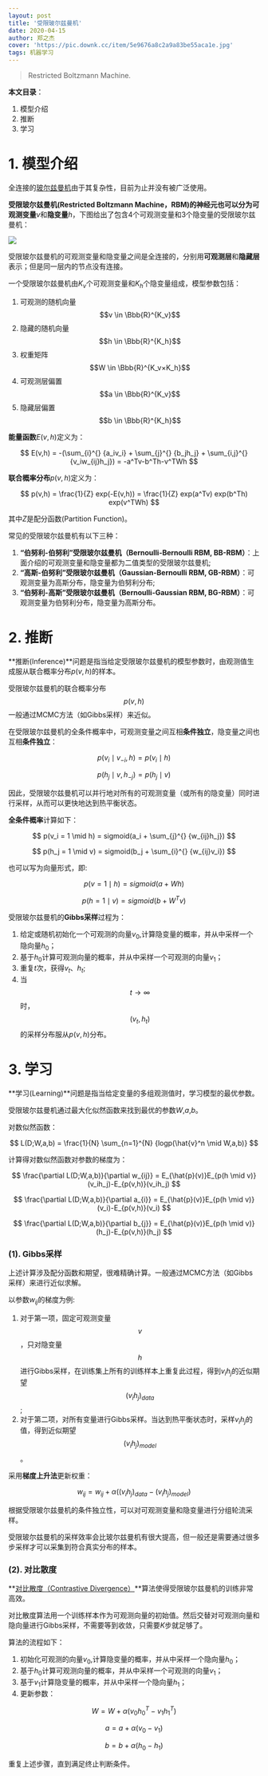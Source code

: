 ```yaml
---
layout: post
title: '受限玻尔兹曼机'
date: 2020-04-15
author: 郑之杰
cover: 'https://pic.downk.cc/item/5e9676a8c2a9a83be55aca1e.jpg'
tags: 机器学习
---
```


> Restricted Boltzmann Machine.

**本文目录**：
1. 模型介绍
2. 推断
3. 学习


# 1. 模型介绍
全连接的[玻尔兹曼机](https://0809zheng.github.io/2020/04/14/boltzmann-machine.html)由于其复杂性，目前为止并没有被广泛使用。

**受限玻尔兹曼机(Restricted Boltzmann Machine，RBM)**的神经元也可以分为**可观测变量**$v$和**隐变量**$h$，下图给出了包含4个可观测变量和3个隐变量的受限玻尔兹曼机：

![](https://pic.downk.cc/item/5e967762c2a9a83be55b6723.jpg)

受限玻尔兹曼机的可观测变量和隐变量之间是全连接的，分别用**可观测层**和**隐藏层**表示；但是同一层内的节点没有连接。

一个受限玻尔兹曼机由$K_v$个可观测变量和$K_h$个隐变量组成，模型参数包括：
1. 可观测的随机向量$$v \in \Bbb{R}^{K_v}$$
2. 隐藏的随机向量$$h \in \Bbb{R}^{K_h}$$
3. 权重矩阵$$W \in \Bbb{R}^{K_v×K_h}$$
4. 可观测层偏置$$a \in \Bbb{R}^{K_v}$$
5. 隐藏层偏置$$b \in \Bbb{R}^{K_h}$$

**能量函数**$E(v,h)$定义为：

$$ E(v,h) = -(\sum_{i}^{} {a_iv_i} + \sum_{j}^{} {b_jh_j} + \sum_{i,j}^{} {v_iw_{ij}h_j}) = -a^Tv-b^Th-v^TWh $$

**联合概率分布**$p(v,h)$定义为：

$$ p(v,h) = \frac{1}{Z} exp(-E(v,h)) = \frac{1}{Z} exp(a^Tv) exp(b^Th) exp(v^TWh) $$

其中$Z$是配分函数(Partition Function)。

常见的受限玻尔兹曼机有以下三种：
1. **“伯努利-伯努利”受限玻尔兹曼机（Bernoulli-Bernoulli RBM, BB-RBM）**：上面介绍的可观测变量和隐变量都为二值类型的受限玻尔兹曼机;
2. **“高斯-伯努利”受限玻尔兹曼机（Gaussian-Bernoulli RBM, GB-RBM）**：可观测变量为高斯分布，隐变量为伯努利分布;
3. **“伯努利-高斯”受限玻尔兹曼机（Bernoulli-Gaussian RBM, BG-RBM）**：可观测变量为伯努利分布，隐变量为高斯分布。

# 2. 推断
**推断(Inference)**问题是指当给定受限玻尔兹曼机的模型参数时，由观测值生成服从联合概率分布$p(v,h)$的样本。

受限玻尔兹曼机的联合概率分布$$p(v,h)$$一般通过MCMC方法（如Gibbs采样）来近似。

在受限玻尔兹曼机的全条件概率中，可观测变量之间互相**条件独立**，隐变量之间也互相**条件独立**：

$$ p(v_i \mid v_{-i},h) = p(v_i \mid h) $$

$$ p(h_j \mid v,h_{-j}) = p(h_j \mid v) $$

因此，受限玻尔兹曼机可以并行地对所有的可观测变量（或所有的隐变量）同时进行采样，从而可以更快地达到热平衡状态。

**全条件概率**计算如下：

$$ p(v_i = 1 \mid h) = sigmoid(a_i + \sum_{j}^{} {w_{ij}h_j}) $$

$$ p(h_j = 1 \mid v) = sigmoid(b_j + \sum_{i}^{} {w_{ij}v_i}) $$

也可以写为向量形式，即:

$$ p(v = 1 \mid h) = sigmoid(a+Wh) $$

$$ p(h = 1 \mid v) = sigmoid(b+W^Tv) $$

受限玻尔兹曼机的**Gibbs采样**过程为：
1. 给定或随机初始化一个可观测的向量$v_0$,计算隐变量的概率，并从中采样一个隐向量$h_0$；
2. 基于$h_0$计算可观测向量的概率，并从中采样一个可观测的向量$v_1$；
3. 重复$t$次，获得$v_t$、$h_t$;
4. 当$$t → ∞$$时，$$(v_t,h_t)$$的采样分布服从$p(v,h)$分布。


# 3. 学习
**学习(Learning)**问题是指当给定变量的多组观测值时，学习模型的最优参数。

受限玻尔兹曼机通过最大化似然函数来找到最优的参数$W$,$a$,$b$。

对数似然函数：

$$ L(D;W,a,b) = \frac{1}{N} \sum_{n=1}^{N} {logp(\hat{v}^n \mid W,a,b)} $$

计算得对数似然函数对参数的梯度为：

$$ \frac{\partial L(D;W,a,b)}{\partial w_{ij}} = E_{\hat{p}(v)}E_{p(h \mid v)}(v_ih_j)-E_{p(v,h)}(v_ih_j) $$

$$ \frac{\partial L(D;W,a,b)}{\partial a_{i}} = E_{\hat{p}(v)}E_{p(h \mid v)}(v_i)-E_{p(v,h)}(v_i) $$

$$ \frac{\partial L(D;W,a,b)}{\partial b_{j}} = E_{\hat{p}(v)}E_{p(h \mid v)}(h_j)-E_{p(v,h)}(h_j) $$

### (1). Gibbs采样
上述计算涉及配分函数和期望，很难精确计算。一般通过MCMC方法（如Gibbs采样）来进行近似求解。

以参数$w_{ij}$的梯度为例:
1. 对于第一项，固定可观测变量$$v$$，只对隐变量$$h$$进行Gibbs采样，在训练集上所有的训练样本上重复此过程，得到$v_ih_j$的近似期望$$(v_ih_j)_{data}$$;
2. 对于第二项，对所有变量进行Gibbs采样。当达到热平衡状态时，采样$v_ih_j$的值，得到近似期望$$(v_ih_j)_{model}$$。

采用**梯度上升法**更新权重：

$$ w_{ij} = w_{ij} + α((v_ih_j)_{data} - (v_ih_j)_{model}) $$

根据受限玻尔兹曼机的条件独立性，可以对可观测变量和隐变量进行分组轮流采样。

受限玻尔兹曼机的采样效率会比玻尔兹曼机有很大提高，但一般还是需要通过很多步采样才可以采集到符合真实分布的样本。

### (2). 对比散度
**[对比散度（Contrastive Divergence）](https://www.researchgate.net/publication/11207765_ARTICLE_Training_Products_of_Experts_by_Minimizing_Contrastive_Divergence)**算法使得受限玻尔兹曼机的训练非常高效。

对比散度算法用一个训练样本作为可观测向量的初始值。然后交替对可观测向量和隐向量进行Gibbs采样，不需要等到收敛，只需要$K$步就足够了。

算法的流程如下：
1. 初始化可观测的向量$v_0$,计算隐变量的概率，并从中采样一个隐向量$h_0$；
2. 基于$h_0$计算可观测向量的概率，并从中采样一个可观测的向量$v_1$；
3. 基于$v_1$计算隐变量的概率，并从中采样一个隐向量$h_1$；
4. 更新参数：

$$ W = W + α(v_0h_0^T - v_1h_1^T) $$

$$ a = a + α(v_0 - v_1) $$

$$ b = b + α(h_0 - h_1) $$

重复上述步骤，直到满足终止判断条件。